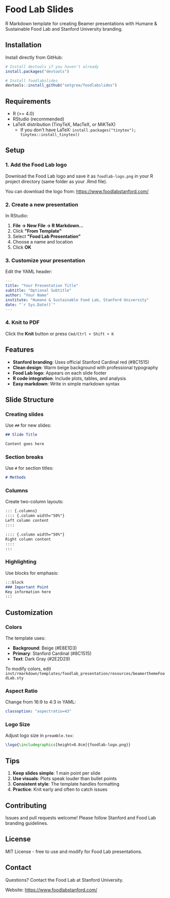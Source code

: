# Food Lab Slides

R Markdown template for creating Beamer presentations with Humane & Sustainable Food Lab and Stanford University branding.

## Installation

Install directly from GitHub:

```r
# Install devtools if you haven't already
install.packages("devtools")

# Install foodlabslides
devtools::install_github("setgree/foodlabslides")
```

## Requirements

- R (>= 4.0)
- RStudio (recommended)
- LaTeX distribution (TinyTeX, MacTeX, or MiKTeX)
  - If you don't have LaTeX: `install.packages("tinytex"); tinytex::install_tinytex()`

## Setup

### 1. Add the Food Lab logo

Download the Food Lab logo and save it as `foodlab-logo.png` in your R project directory (same folder as your .Rmd file).

You can download the logo from: https://www.foodlabstanford.com/

### 2. Create a new presentation

In RStudio:
1. **File → New File → R Markdown...**
2. Click **"From Template"**
3. Select **"Food Lab Presentation"**
4. Choose a name and location
5. Click **OK**

### 3. Customize your presentation

Edit the YAML header:

```yaml
---
title: "Your Presentation Title"
subtitle: "Optional Subtitle"
author: "Your Name"
institute: "Humane & Sustainable Food Lab, Stanford University"
date: "`r Sys.Date()`"
---
```

### 4. Knit to PDF

Click the **Knit** button or press `Cmd/Ctrl + Shift + K`

## Features

- **Stanford branding**: Uses official Stanford Cardinal red (#8C1515)
- **Clean design**: Warm beige background with professional typography
- **Food Lab logo**: Appears on each slide footer
- **R code integration**: Include plots, tables, and analysis
- **Easy markdown**: Write in simple markdown syntax

## Slide Structure

### Creating slides

Use `##` for new slides:

```markdown
## Slide Title

Content goes here
```

### Section breaks

Use `#` for section titles:

```markdown
# Methods
```

### Columns

Create two-column layouts:

```markdown
::: {.columns}
:::: {.column width="50%"}
Left column content
::::

:::: {.column width="50%"}
Right column content
::::
:::
```

### Highlighting

Use blocks for emphasis:

```markdown
:::block
### Important Point
Key information here
:::
```

## Customization

### Colors

The template uses:
- **Background**: Beige (#E8E1D3)
- **Primary**: Stanford Cardinal (#8C1515)
- **Text**: Dark Gray (#2E2D29)

To modify colors, edit `inst/rmarkdown/templates/foodlab_presentation/resources/beamerthemeFoodLab.sty`

### Aspect Ratio

Change from 16:9 to 4:3 in YAML:

```yaml
classoption: "aspectratio=43"
```

### Logo Size

Adjust logo size in `preamble.tex`:

```latex
\logo{\includegraphics[height=0.8cm]{foodlab-logo.png}}
```

## Tips

1. **Keep slides simple**: 1 main point per slide
2. **Use visuals**: Plots speak louder than bullet points
3. **Consistent style**: The template handles formatting
4. **Practice**: Knit early and often to catch issues

## Contributing

Issues and pull requests welcome! Please follow Stanford and Food Lab branding guidelines.

## License

MIT License - free to use and modify for Food Lab presentations.

## Contact

Questions? Contact the Food Lab at Stanford University.

Website: https://www.foodlabstanford.com/
